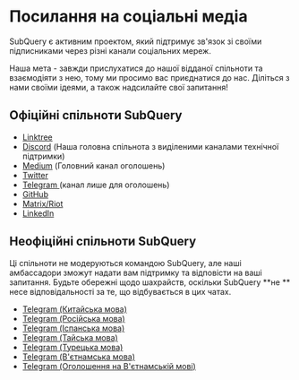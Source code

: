 # Посилання на соціальні медіа

SubQuery є активним проектом, який підтримує зв'язок зі своїми підписниками через різнi канали соціальних мереж.

Наша мета - завжди прислухатися до нашої відданої спільноти та взаємодіяти з нею, тому ми просимо вас приєднатися до нас. Діліться з нами своїми ідеями, а також надсилайте свої запитання!

## Офіційні спільноти SubQuery

- [Linktree](https://linktr.ee/subquerynetwork)
- [Discord](https://discord.com/invite/subquery) (Наша головна спільнота з виділеними каналами технічної підтримки)
- [Medium](https://subquery.medium.com) (Головний канал оголошень)
- [Twitter](https://twitter.com/subquerynetwork)
- [ Telegram ](https://t.me/subquerynetwork) (канал лише для оголошень)
- [GitHub](https://github.com/subquery/)
- [Matrix/Riot](https://matrix.to/#/#subquery:matrix.org)
- [LinkedIn](https://www.linkedin.com/company/subquery)

## Неофіційні спільноти SubQuery

Ці спільноти не модеруються командою SubQuery, але наші амбассадори зможут надати вам підтримку та відповісти на вашi запитання. Будьте обережні щодо шахрайств, оскільки SubQuery **не ** несе відповідальності за те, що відбувається в цих чатах.

- [Telegram (Китайська мова)](https://t.me/subquerychina)
- [Telegram (Російська мова)](https://t.me/SubQuery_russia)
- [Telegram (Іспанська мова)](https://t.me/SubQueryES)
- [Telegram (Тайська мова)](https://t.me/subquerynetworkthai)
- [Telegram (Турецька мова)](https://t.me/subquery_TR)
- [Telegram (В'єтнамська мова)](https://t.me/subqueryvietnam)
- [Telegram (Оголошення на В'єтнамськiй мовi)](https://t.me/subqueryannvn)
